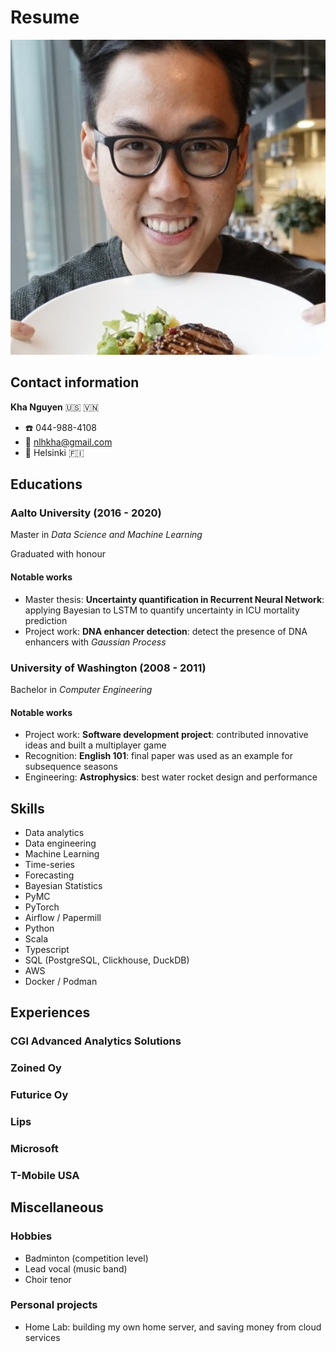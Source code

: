 # Resume

![avatar](./assets/images/avatar.jpg#avatar)

## Contact information

**Kha Nguyen** :us: :vietnam:

- :telephone: 044-988-4108
- :email: nlhkha@gmail.com
- :round_pushpin: Helsinki :finland:

## Educations

### Aalto University (2016 - 2020)

Master in *Data Science and Machine Learning*

Graduated with honour

#### Notable works

- Master thesis: **Uncertainty quantification in Recurrent Neural Network**: applying Bayesian to LSTM to quantify uncertainty in ICU mortality prediction
- Project work: **DNA enhancer detection**: detect the presence of DNA enhancers with *Gaussian Process*

### University of Washington (2008 - 2011)

Bachelor in *Computer Engineering*

#### Notable works

- Project work: **Software development project**: contributed innovative ideas and built a multiplayer game
- Recognition: **English 101**: final paper was used as an example for subsequence seasons
- Engineering: **Astrophysics**: best water rocket design and performance

## Skills

- Data analytics
- Data engineering
- Machine Learning
- Time-series
- Forecasting
- Bayesian Statistics
- PyMC
- PyTorch
- Airflow / Papermill
- Python
- Scala
- Typescript
- SQL (PostgreSQL, Clickhouse, DuckDB)
- AWS
- Docker / Podman

## Experiences

### CGI Advanced Analytics Solutions

### Zoined Oy

### Futurice Oy

### Lips

### Microsoft

### T-Mobile USA

## Miscellaneous

### Hobbies

- Badminton (competition level)
- Lead vocal (music band)
- Choir tenor

### Personal projects

- Home Lab: building my own home server, and saving money from cloud services

<style scoped>
img[src$="#avatar"] {
  display: block;
  margin: 0 auto;
  border-radius: 50%;
  max-width: 50%;
}
</style>
